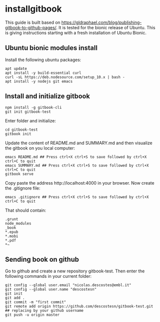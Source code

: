 # installgitbook

This guide is built based on https://gldraphael.com/blog/publishing-gitbook-to-github-pages/. It is tested for the bionic release of Ubuntu. This is giving instructions starting with a fresh installation of Ubuntu Bionic.


## Ubuntu bionic modules install

Install the following ubuntu packages:

```
apt update
apt install -y build-essential curl
curl -sL https://deb.nodesource.com/setup_10.x | bash -
apt install -y nodejs git emacs
```

## Install and initialize gitbook

```
npm install -g gitbook-cli
git init gitbook-test
```
Enter folder and initialize:

```
cd gitbook-test
gitbook init
```
Update the content of README.md and SUMMARY.md and then visualize the gitbook on you local computer:

```
emacs README.md ## Press ctrl+X ctrl+S to save followed by ctrl+X ctrl+C to quit
emacs SUMMARY.md ## Press ctrl+X ctrl+S to save followed by ctrl+X ctrl+C to quit
gitbook serve
```

Copy paste the address http://localhost:4000 in your browser. Now create the .gitignore file:

```
emacs .gitignore ## Press ctrl+X ctrl+S to save followed by ctrl+X ctrl+C to quit
```

That should contain:

```
.grunt
node_modules
_book
*.epub
*.mobi
*.pdf
*~
```

## Sending book on github

Go to github and create a new repository gitbook-test. Then enter the following commands in your current folder:

```
git config --global user.email "nicolas.descostes@embl.it"
git config --global user.name "descostesn"
git init
git add .
git commit -m "first commit"
git remote add origin https://github.com/descostesn/gitbook-test.git ## replacing by your github username
git push -u origin master
```
